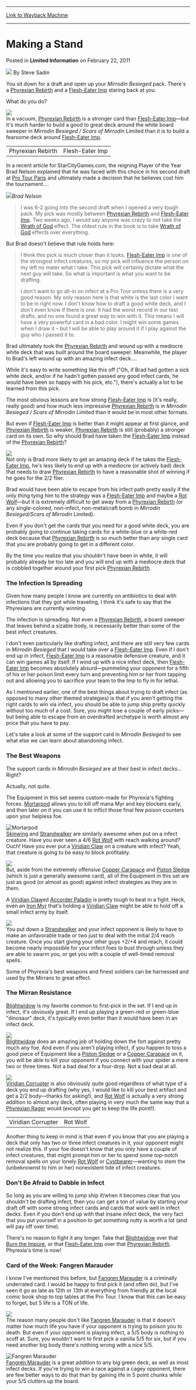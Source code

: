 
---
[Link to Wayback Machine](https://web.archive.org/web/20220625042914/https://magic.wizards.com/en/articles/archive/limited-information/making-stand-2011-02-22)

[_metadata_:author]:- "Steve Sadin"
[_metadata_:description]:- "You sit down for a draft and open up your Mirrodin Besieged pack. There's a Phyrexian Rebirth and a Flesh-Eater Imp staring back at you.What do you do?In a vacuum, Phyrexian Rebirth is a stronger card than Flesh-Eater Imp—but it's much harder to build a good to great deck around the white board sweeper in Mirrodin Besieged / Scars of Mirrodin Limited than it is to build a"
[_metadata_:generator]:- "Drupal 7 (http://drupal.org)"
[_metadata_:node]:- "648846"
[_metadata_:publish_date]:- "2011-02-22"
[_metadata_:source]:- "div-main-content"
[_metadata_:title]:- "Making a Stand"
[_metadata_:wayback_capture_timestamp]:- "2022-06-25 04:29:14"
[_metadata_:wayback_raw_url]:- "https://web.archive.org/web/20220625042914id_/https://magic.wizards.com/en/articles/archive/limited-information/making-stand-2011-02-22"
[_metadata_:wayback_url]:- "https://magic.wizards.com/en/articles/archive/limited-information/making-stand-2011-02-22"
---


Making a Stand
==============



 Posted in **Limited Information**
 on February 22, 2011 






![](https://media.magic.wizards.com/styles/auth_small/public/images/person/authorpic_SteveSadin.jpg)
By Steve Sadin











You sit down for a draft and open up your *Mirrodin Besieged* pack. There's a [Phyrexian Rebirth](https://gatherer.wizards.com/Pages/Card/Details.aspx?name=Phyrexian+Rebirth) and a [Flesh-Eater Imp](https://gatherer.wizards.com/Pages/Card/Details.aspx?name=Flesh-Eater+Imp) staring back at you.

What do you do?

![](https://media.magic.wizards.com/image_legacy_migration/images/magic/daily/li/li131_rebirth.jpg)  
In a vacuum, [Phyrexian Rebirth](https://gatherer.wizards.com/Pages/Card/Details.aspx?name=Phyrexian+Rebirth) is a stronger card than [Flesh-Eater Imp](https://gatherer.wizards.com/Pages/Card/Details.aspx?name=Flesh-Eater+Imp)—but it's much harder to build a good to great deck around the white board sweeper in *Mirrodin Besieged / Scars of Mirrodin* Limited than it is to build a fearsome deck around [Flesh-Eater Imp](https://gatherer.wizards.com/Pages/Card/Details.aspx?name=Flesh-Eater+Imp).



|  |  |
| --- | --- |
| Phyrexian Rebirth | Flesh-Eater Imp |

In a recent article for StarCityGames.com, the reigning Player of the Year Brad Nelson explained that he was faced with this choice in his second draft at [Pro Tour Paris](/en/events/coverage/stark-flies-high-planeswalkers-paris) and ultimately made a decision that he believes cost him the tournament....

![](https://media.magic.wizards.com/image_legacy_migration/images/magic/daily/li/li131_brad.jpg)*Brad Nelson*  

> 
> I was 6-2 going into the second draft when I opened a very tough pack. My pick was mostly between [Phyrexian Rebirth](https://gatherer.wizards.com/Pages/Card/Details.aspx?name=Phyrexian+Rebirth) and [Flesh-Eater Imp](https://gatherer.wizards.com/Pages/Card/Details.aspx?name=Flesh-Eater+Imp). Two weeks ago, I would say anyone was crazy to not take the [Wrath of God](http://gatherer.wizards.com/Pages/Card/Details.aspx?&name=Wrath%2Bof%2BGod) effect. The oldest rule in the book is to take [Wrath of God](http://gatherer.wizards.com/Pages/Card/Details.aspx?&name=Wrath%2Bof%2BGod) effects over everything.
> 
> 

But Brad doesn't believe that rule holds here:


> 
> I think this pick is much closer than it looks. [Flesh-Eater Imp](https://gatherer.wizards.com/Pages/Card/Details.aspx?name=Flesh-Eater+Imp) is one of the strongest infect creatures, so my pick will influence the person on my left no mater what I take. This pick will certainly dictate what the next guy will take. So what is important is what you want to be drafting.
> 
> 
> I don't want to go all-in on infect at a Pro Tour unless there is a very good reason. My only reason here is that white is the last color I want to be in right now. I don't know how to draft a good white deck, and I don't even know if there is one. It had the worst record in our test drafts, and no one found a great way to win with it. This means I will have a very powerful card in a bad color. I might win some games when I draw it – but I will be able to play around it if I play against the guy who I passed it to.
> 
> 

Brad ultimately took the [Phyrexian Rebirth](https://gatherer.wizards.com/Pages/Card/Details.aspx?name=Phyrexian+Rebirth) and wound up with a mediocre white deck that was built around the board sweeper. Meanwhile, the player to Brad's left wound up with an amazing infect deck....

While it's easy to write something like this off ("Oh, if Brad had gotten a sick white deck, and/or if he hadn't gotten passed any good infect cards, he would have been so happy with his pick, etc."), there's actually a lot to be learned from this pick.

The most obvious lessons are how strong [Flesh-Eater Imp](https://gatherer.wizards.com/Pages/Card/Details.aspx?name=Flesh-Eater+Imp) is (it's really, really good) and how much less impressive [Phyrexian Rebirth](https://gatherer.wizards.com/Pages/Card/Details.aspx?name=Phyrexian+Rebirth) is in *Mirrodin Besieged / Scars of Mirrodin* Limited than it would be in most other formats.

But even if [Flesh-Eater Imp](https://gatherer.wizards.com/Pages/Card/Details.aspx?name=Flesh-Eater+Imp) is better than it might appear at first glance, and [Phyrexian Rebirth](https://gatherer.wizards.com/Pages/Card/Details.aspx?name=Phyrexian+Rebirth) is weaker, [Phyrexian Rebirth](https://gatherer.wizards.com/Pages/Card/Details.aspx?name=Phyrexian+Rebirth) is still (probably) a stronger card on its own. So why should Brad have taken the [Flesh-Eater Imp](https://gatherer.wizards.com/Pages/Card/Details.aspx?name=Flesh-Eater+Imp) instead of the [Phyrexian Rebirth](https://gatherer.wizards.com/Pages/Card/Details.aspx?name=Phyrexian+Rebirth)?

![](https://media.magic.wizards.com/image_legacy_migration/images/magic/daily/li/li131_impWithTokens.jpg)  
Not only is Brad more likely to get an amazing deck if he takes the [Flesh-Eater Imp](https://gatherer.wizards.com/Pages/Card/Details.aspx?name=Flesh-Eater+Imp), he's less likely to end up with a mediocre (or actively bad) deck that needs to draw [Phyrexian Rebirth](https://gatherer.wizards.com/Pages/Card/Details.aspx?name=Phyrexian+Rebirth) to have a reasonable shot of winning if he goes for the 2/2 flier.

Brad would have been able to escape from his infect path pretty easily if the only thing tying him to the strategy was a [Flesh-Eater Imp](https://gatherer.wizards.com/Pages/Card/Details.aspx?name=Flesh-Eater+Imp) and maybe a [Rot Wolf](https://gatherer.wizards.com/Pages/Card/Details.aspx?name=Rot+Wolf)—but it is extremely difficult to get away from a [Phyrexian Rebirth](https://gatherer.wizards.com/Pages/Card/Details.aspx?name=Phyrexian+Rebirth) (or any single-colored, non-infect, non-metalcraft bomb in *Mirrodin Besieged/Scars of Mirrodin* Limited).

Even if you don't get the cards that you need for a good white deck, you are probably going to continue taking cards for a white-blue or a white-red deck because that [Phyrexian Rebirth](https://gatherer.wizards.com/Pages/Card/Details.aspx?name=Phyrexian+Rebirth) is so much better than any single card that you are probably going to get in a different color.

By the time you realize that you shouldn't have been in white, it will probably already be too late and you will end up with a mediocre deck that is cobbled together around your first pick [Phyrexian Rebirth](https://gatherer.wizards.com/Pages/Card/Details.aspx?name=Phyrexian+Rebirth).

### The Infection Is Spreading

Given how many people I know are currently on antibiotics to deal with infections that they got while traveling, I think it's safe to say that the Phyrexians are currently winning.

The infection is spreading. Not even a [Phyrexian Rebirth](https://gatherer.wizards.com/Pages/Card/Details.aspx?name=Phyrexian+Rebirth), a board sweeper that leaves behind a sizable body, is necessarily better than some of the best infect creatures.

I don't even particularly like drafting infect, and there are still very few cards in *Mirrodin Besieged* that I would take over a [Flesh-Eater Imp](https://gatherer.wizards.com/Pages/Card/Details.aspx?name=Flesh-Eater+Imp). Even if I don't end up in infect, [Flesh-Eater Imp](https://gatherer.wizards.com/Pages/Card/Details.aspx?name=Flesh-Eater+Imp) is a reasonable defensive creature, and it can win games all by itself. If I wind up with a nice infect deck, then [Flesh-Eater Imp](https://gatherer.wizards.com/Pages/Card/Details.aspx?name=Flesh-Eater+Imp) becomes absolutely absurd—pummeling your opponent for a fifth of his or her poison limit every turn and preventing him or her from tapping out and allowing you to sacrifice your team to the Imp to fly in for lethal.

As I mentioned earlier, one of the best things about trying to draft infect (as opposed to many other themed strategies) is that if you aren't getting the right cards to win via infect, you should be able to jump ship pretty quickly without too much of a cost. Sure, you might lose a couple of early picks—but being able to escape from an overdrafted archetype is worth almost any price that you have to pay.

Let's take a look at some of the support card in *Mirrodin Besieged* to see what else we can learn about abandoning infect.

### The Best Weapons

The support cards in *Mirrodin Besieged* are at their best in infect decks... Right?

Actually, not quite.

The Equipment in this set seems custom-made for Phyrexia's fighting forces. [Mortarpod](https://gatherer.wizards.com/Pages/Card/Details.aspx?name=Mortarpod) allows you to kill off mana Myr and key blockers early, and then later on it you can use it to inflict those final few poison counters upon your helpless foe.

![Mortarpod](http://gatherer.wizards.com/Handlers/Image.ashx?type=card&name=Mortarpod)  
[Skinwing](https://gatherer.wizards.com/Pages/Card/Details.aspx?name=Skinwing) and [Strandwalker](https://gatherer.wizards.com/Pages/Card/Details.aspx?name=Strandwalker) are similarly awesome when put on a infect creature. Have you ever seen a 4/6 [Rot Wolf](https://gatherer.wizards.com/Pages/Card/Details.aspx?name=Rot+Wolf) with reach walking around? Ouch! Have you ever put a [Viridian Claw](https://gatherer.wizards.com/Pages/Card/Details.aspx?name=Viridian+Claw) on a creature with infect? Yeah, that creature is going to be easy to block profitably.

![](https://media.magic.wizards.com/image_legacy_migration/images/magic/daily/li/li131_equipped1.jpg)  
But, aside from the extremely offensive [Copper Carapace](https://gatherer.wizards.com/Pages/Card/Details.aspx?name=Copper+Carapace) and [Piston Sledge](https://gatherer.wizards.com/Pages/Card/Details.aspx?name=Piston+Sledge) (which is just a generally awesome card), all of the Equipment in this set are just as good (or almost as good) against infect strategies as they are in them.

A [Viridian Claw](https://gatherer.wizards.com/Pages/Card/Details.aspx?name=Viridian+Claw)ed [Accorder Paladin](https://gatherer.wizards.com/Pages/Card/Details.aspx?name=Accorder+Paladin) is pretty tough to beat in a fight. Heck, even an [Iron Myr](https://gatherer.wizards.com/Pages/Card/Details.aspx?name=Iron+Myr) that's holding a [Viridian Claw](https://gatherer.wizards.com/Pages/Card/Details.aspx?name=Viridian+Claw) might be able to hold off a small infect army by itself.

![](https://media.magic.wizards.com/image_legacy_migration/images/magic/daily/li/li131_equipped2.jpg)  
You put down a [Strandwalker](https://gatherer.wizards.com/Pages/Card/Details.aspx?name=Strandwalker) and your infect opponent is likely to have to make an unfavorable trade or two just to deal with the initial 2/4 reach creature. Once you start giving your other guys +2/+4 and reach, it could become nearly impossible for your infect foes to bust through unless they are able to swarm you, or get you with a couple of well-timed removal spells.

Some of Phyrexia's best weapons and finest soldiers can be harnessed and used by the Mirrans to great effect.

### The Mirran Resistance

[Blightwidow](https://gatherer.wizards.com/Pages/Card/Details.aspx?name=Blightwidow) is my favorite common to first-pick in the set. If I end up in infect, it's obviously great. If I end up playing a green-red or green-blue "dinosaur" deck, it's typically even better than it would have been in an infect deck.

![](https://media.magic.wizards.com/image_legacy_migration/images/magic/daily/li/li131_blightwidow.jpg)  
[Blightwidow](https://gatherer.wizards.com/Pages/Card/Details.aspx?name=Blightwidow) does an amazing job of holding down the fort against pretty much any foe. And even if you aren't playing infect, if you happen to toss a good piece of Equipment like a [Piston Sledge](https://gatherer.wizards.com/Pages/Card/Details.aspx?name=Piston+Sledge) or a [Copper Carapace](https://gatherer.wizards.com/Pages/Card/Details.aspx?name=Copper+Carapace) on it, you will be able to kill your opponent if you connect with your spider a mere two or three times. Not a bad deal for a four-drop. Not a bad deal at all.

![](https://media.magic.wizards.com/image_legacy_migration/images/magic/daily/li/li131_equipped3.jpg)  
[Viridian Corrupter](https://gatherer.wizards.com/Pages/Card/Details.aspx?name=Viridian+Corrupter) is also obviously quite good regardless of what type of a deck you end up drafting (why yes, I would like to kill your best artifact and get a 2/2 body—thanks for asking!), and [Rot Wolf](https://gatherer.wizards.com/Pages/Card/Details.aspx?name=Rot+Wolf) is actually a very strong addition to almost any deck, often playing in very much the same way that a [Phyrexian Rager](https://gatherer.wizards.com/Pages/Card/Details.aspx?name=Phyrexian+Rager) would (except you get to keep the life point!).



|  |  |
| --- | --- |
| Viridian Corrupter | Rot Wolf |

Another thing to keep in mind is that even if you know that you are playing a deck that only has two or three infect creatures in it, your opponent might not realize this. If your foe doesn't know that you only have a couple of infect creatures, that might prompt him or her to spend some top-notch removal spells on your lonely [Rot Wolf](https://gatherer.wizards.com/Pages/Card/Details.aspx?name=Rot+Wolf) or [Cystbearer](https://gatherer.wizards.com/Pages/Card/Details.aspx?name=Cystbearer)—wanting to stem the (unbeknownst to him or her) nonexistent tide of infect creatures.

### Don't Be Afraid to Dabble in Infect

So long as you are willing to jump ship if/when it becomes clear that you shouldn't be drafting infect, then you can get a ton of value by starting your draft off with some strong infect cards and cards that work well in infect decks. Even if you don't end up with that insane infect deck, the very fact that you put yourself in a position to get something nutty is worth a lot (and will pay off over time).

There's no reason to fight it any longer. Take that [Blightwidow](https://gatherer.wizards.com/Pages/Card/Details.aspx?name=Blightwidow) over that [Burn the Impure](https://gatherer.wizards.com/Pages/Card/Details.aspx?name=Burn+the+Impure), or that [Flesh-Eater Imp](https://gatherer.wizards.com/Pages/Card/Details.aspx?name=Flesh-Eater+Imp) over that [Phyrexian Rebirth](https://gatherer.wizards.com/Pages/Card/Details.aspx?name=Phyrexian+Rebirth). Phyrexia's time is now!

### Card of the Week: Fangren Marauder

I know I've mentioned this before, but [Fangren Marauder](https://gatherer.wizards.com/Pages/Card/Details.aspx?name=Fangren+Marauder) is a criminally underrated card. I would be happy to first pick it (and often do), but I've seen it go as late as 12th or 13th at everything from friendly at the local comic book shop to top tables at the Pro Tour. I know that this can be easy to forget, but 5 life is a TON of life.

![](https://media.magic.wizards.com/image_legacy_migration/images/magic/daily/li/li131_marauder.jpg)  
The reason many people don't like [Fangren Marauder](https://gatherer.wizards.com/Pages/Card/Details.aspx?name=Fangren+Marauder) is that it doesn't matter how much life you have if your opponent is trying to poison you to death. But even if your opponent is playing infect, a 5/5 body is nothing to scoff at. Sure, you wouldn't want to first pick a vanilla 5/5 for six, but if you need another big body there's nothing wrong with a nice 5/5.

![Fangren Marauder](http://gatherer.wizards.com/Handlers/Image.ashx?type=card&name=Fangren+Marauder)  
[Fangren Marauder](https://gatherer.wizards.com/Pages/Card/Details.aspx?name=Fangren+Marauder) is a great addition to any big green deck, as well as most infect decks. If you're trying to win a race against a cagey opponent, there are few better ways to do that than by gaining life in 5 point chunks while your 5/5 clutters up the board.







